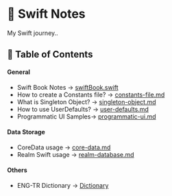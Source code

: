 # 📔 Swift Notes

My Swift journey..

## 📘 Table of Contents

#### General

- Swift Book Notes -> [swiftBook.swift](https://github.com/sametkoyuncu/swift-notes/blob/master/swiftBook.swift)
- How to create a Constants file? -> [constants-file.md](https://github.com/sametkoyuncu/swift-notes/blob/master/constants-file.md)
- What is Singleton Object? -> [singleton-object.md](https://github.com/sametkoyuncu/swift-notes/blob/master/singleton-object.md)
- How to use UserDefaults? -> [user-defaults.md](https://github.com/sametkoyuncu/swift-notes/blob/master/user-defaults.md)
- Programmatic UI Samples-> [programmatic-ui.md](https://github.com/sametkoyuncu/swift-notes/blob/master/programmatic-ui.md)

#### Data Storage

- CoreData usage -> [core-data.md](https://github.com/sametkoyuncu/swift-notes/blob/master/core-data.md)
- Realm Swift usage -> [realm-database.md](https://github.com/sametkoyuncu/swift-notes/blob/master/realm-database.md)

#### Others

- ENG-TR Dictionary -> [Dictionary](https://github.com/sametkoyuncu/swift-notes/blob/master/dictionary.md)
